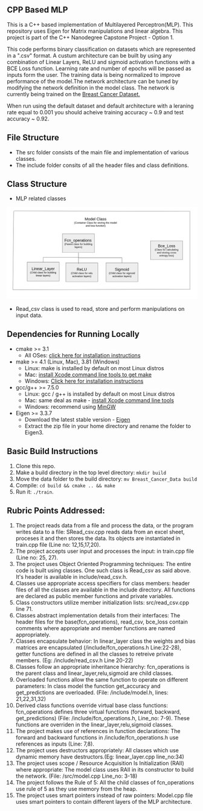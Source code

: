 ## CPP Based MLP

This is a C++ based implementation of Multilayered Perceptron(MLP). This repository uses Eigen for Matrix manipulations and linear algebra. This project is part of the C++ Nanodegree Capstone Project - Option 1. 

This code performs binary classification on datasets which are represented in a ".csv" format. A custum architecture can be built by using any combination of Linear Layers, ReLU and sigmoid activation functions with a BCE Loss function. Learning rate and number of epochs will be passed as inputs form the user. The training data is being normalized to improve performance of the model.The network architecture can be tuned by modifying the network definition in the model class. The network is currently being trained on the [Breast Cancer Dataset.](https://archive.ics.uci.edu/ml/datasets/Breast+Cancer+Wisconsin+%28Diagnostic%29)

When run using the default dataset and default architecture with a leraning rate equal to 0.001 you should acheive training accuracy ~ 0.9 and test accuracy ~ 0.92. 

## File Structure
* The src folder consists of the main file and implementation of various classes.
* The include folder consits of all the header files and class definitions. 

## Class Structure
* MLP related classes
<img src="Breast_Cancer_Data/Class_Structure.png"/>

* Read_csv class is used to read, store and perform manipulations on input data.


## Dependencies for Running Locally
* cmake >= 3.1
  * All OSes: [click here for installation instructions](https://cmake.org/install/)
* make >= 4.1 (Linux, Mac), 3.81 (Windows)
  * Linux: make is installed by default on most Linux distros
  * Mac: [install Xcode command line tools to get make](https://developer.apple.com/xcode/features/)
  * Windows: [Click here for installation instructions](http://gnuwin32.sourceforge.net/packages/make.htm)
* gcc/g++ >= 7.5.0
  * Linux: gcc / g++ is installed by default on most Linux distros
  * Mac: same deal as make - [install Xcode command line tools](https://developer.apple.com/xcode/features/)
  * Windows: recommend using [MinGW](http://www.mingw.org/)
* Eigen >= 3.3.7
  * Download the latest stable version - [Eigen](http://eigen.tuxfamily.org/index.php?title=Main_Page#Download)
  * Extract the zip file in your home directory and rename the folder to Eigen3.


## Basic Build Instructions
1. Clone this repo.
2. Make a build directory in the top level directory: `mkdir build`
3. Move the data folder to the build directory: `mv Breast_Cancer_Data build`
4. Compile: `cd build && cmake .. && make`
5. Run it: `./train`.

## Rubric Points Addressed:

1.  The project reads data from a file and process the data, or the program writes data to a file:  SRead_csv.cpp reads data from an excel sheet, proceses it and then stores the data. Its objects are instantiated in train.cpp file (Line no: 12,15,17,20).
2. The project accepts user input and processes the input: in train.cpp file (Line no: 25, 27).
3. The project uses Object Oriented Programming techniques: The entire code is built using classes. One such class is Read_csv as said above. It's header is available in include/read_csv.h. 
4. Classes use appropriate access specifiers for class members: header files of all the classes are available in the include directory. All functions are declared as public member functions and private variables.
5. Class constructors utilize member initialization lists: src/read_csv.cpp line 71.
6. Classes abstract implementation details from their interfaces: The header files for the base(fcn_operations), read_csv, bce_loss contain comments where appropriate and member functions are named appropriately.  
7. Classes encapsulate behavior: In linear_layer class the weights and bias matrices are encapsulated (/include/fcn_operations.h Line:22-28), getter functions are defined in all the classes to retreive private members. (Eg: /include/read_csv.h Line 20-22)
8. Classes follow an appropriate inheritance hierarchy: fcn_operations is the parent class and linear_layer,relu,sigmoid are child classes.
9.  Overloaded functions allow the same function to operate on different parameters: In class model the function get_accuracy and get_predictions are overloaded. (File: /include/model.h, lines: 21,22,31,32)
10. Derived class functions override virtual base class functions: fcn_operations defines three virtual functions (forward, backward, get_predictions) (File: /include/fcn_operations.h, Line_no: 7-9). These functions are overriden in the linear_layer,relu,sigmoid classes. 
11. The project makes use of references in function declarations: The forward and backward functions in /include/fcn_operations.h use references as inputs (Line: 7,8).
12. The project uses destructors appropriately: All classes which use dynamic memory have destructors.(Eg: linear_layer.cpp line_no:34)
13. The project uses scope / Resource Acquisition Is Initialization (RAII) where appropriate: The model class uses RAII in its constructor to build the network. (File: /src/model.cpp Line_no: 3-18)
14. The project follows the Rule of 5: All the child classes of fcn_operations use rule of 5 as they use memory from the heap.
15. The project uses smart pointers instead of raw pointers: Model.cpp file uses smart pointers to contain different layers of the MLP architecture.

